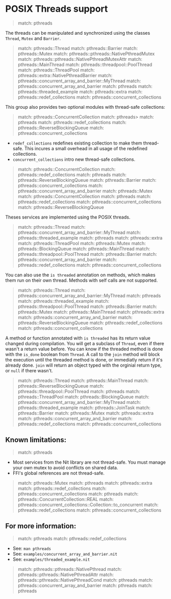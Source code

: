 # POSIX Threads support

> match: pthreads

The threads can be manipulated and synchronized using the classes `Thread`,
`Mutex` and `Barrier`.

> match: pthreads::Thread
> match: pthreads::Barrier
> match: pthreads::Mutex
> match: pthreads::pthreads::NativePthreadMutex
> match: pthreads::pthreads::NativePthreadMutexAttr
> match: pthreads::MainThread
> match: pthreads::threadpool::PoolThread
> match: pthreads::ThreadPool
> match: pthreads::extra::NativePthreadBarrier
> match: pthreads::concurrent_array_and_barrier::MyThread
> match: pthreads::concurrent_array_and_barrier
> match: pthreads
> match: pthreads::threaded_example
> match: pthreads::extra
> match: pthreads::redef_collections
> match: pthreads::concurrent_collections

This group also provides two optional modules with thread-safe collections:

> match: pthreads::ConcurrentCollection
> match: pthreads>
> match: pthreads
> match: pthreads::redef_collections
> match: pthreads::ReverseBlockingQueue
> match: pthreads::concurrent_collections

* `redef_collections` redefines existing collection to make them thread-safe.
  This incures a small overhead in all usage of the redefined collections.
* `concurrent_collections` intro new thread-safe collections.

> match: pthreads::ConcurrentCollection
> match: pthreads::redef_collections
> match: pthreads
> match: pthreads::ReverseBlockingQueue
> match: pthreads::Barrier
> match: pthreads::concurrent_collections
> match: pthreads::concurrent_array_and_barrier
> match: pthreads::Mutex
> match: pthreads::ConcurrentCollection
> match: pthreads
> match: pthreads::redef_collections
> match: pthreads::concurrent_collections
> match: pthreads::ReverseBlockingQueue

Theses services are implemented using the POSIX threads.

> match: pthreads::Thread
> match: pthreads::concurrent_array_and_barrier::MyThread
> match: pthreads::threaded_example
> match: pthreads
> match: pthreads::extra
> match: pthreads::ThreadPool
> match: pthreads::Mutex
> match: pthreads::BlockingQueue
> match: pthreads::MainThread
> match: pthreads::threadpool::PoolThread
> match: pthreads::Barrier
> match: pthreads::concurrent_array_and_barrier
> match: pthreads::redef_collections
> match: pthreads::concurrent_collections

You can also use the `is threaded` annotation on methods, which makes them run on their own thread.
Methods with self calls are not supported.

> match: pthreads::Thread
> match: pthreads::concurrent_array_and_barrier::MyThread
> match: pthreads
> match: pthreads::threaded_example
> match: pthreads::threadpool::PoolThread
> match: pthreads::Barrier
> match: pthreads::Mutex
> match: pthreads::MainThread
> match: pthreads::extra
> match: pthreads::concurrent_array_and_barrier
> match: pthreads::ReverseBlockingQueue
> match: pthreads::redef_collections
> match: pthreads::concurrent_collections

A method or function annotated with `is threaded` has its return value changed during compilation.
You will get a subclass of `Thread`, even if there wasn't a return value before. You can know if the threaded method is done with the `is_done` boolean from `Thread`.
A call to the `join` method will block the execution until the threaded method is done, or immediatly return if it's already done.
`join` will return an object typed with the orginial return type, or `null` if there wasn't.

> match: pthreads::Thread
> match: pthreads::MainThread
> match: pthreads::ReverseBlockingQueue
> match: pthreads::threadpool::PoolThread
> match: pthreads
> match: pthreads::ThreadPool
> match: pthreads::BlockingQueue
> match: pthreads::concurrent_array_and_barrier::MyThread
> match: pthreads::threaded_example
> match: pthreads::JoinTask
> match: pthreads::Barrier
> match: pthreads::Mutex
> match: pthreads::extra
> match: pthreads::concurrent_array_and_barrier
> match: pthreads::redef_collections
> match: pthreads::concurrent_collections

## Known limitations:

> match: pthreads

* Most services from the Nit library are not thread-safe. You must manage
  your own mutex to avoid conflicts on shared data.
* FFI's global references are not thread-safe.

> match: pthreads::Mutex
> match: pthreads
> match: pthreads::extra
> match: pthreads::redef_collections
> match: pthreads::concurrent_collections
> match: pthreads
> match: pthreads::ConcurrentCollection::REAL
> match: pthreads::concurrent_collections::Collection::to_concurrent
> match: pthreads::redef_collections
> match: pthreads::concurrent_collections

## For more information:

> match: pthreads
> match: pthreads::redef_collections

* See: `man pthreads`
* See: `examples/concurrent_array_and_barrier.nit`
* See: `examples/threaded_example.nit`

> match: pthreads::pthreads::NativePthread
> match: pthreads::pthreads::NativePthreadAttr
> match: pthreads::pthreads::NativePthreadCond
> match: pthreads
> match: pthreads::concurrent_array_and_barrier
> match: pthreads
> match: pthreads

